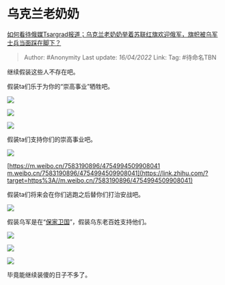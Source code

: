 # 乌克兰老奶奶
[如何看待俄媒Tsargrad报道；乌克兰老奶奶举着苏联红旗欢迎俄军，旗帜被乌军士兵当面踩在脚下？](https://www.zhihu.com/question/526779049/answer/2430316380)

> Author: #Anonymity 
> Last update: *16/04/2022* 
> Link:
> Tag: #待命名TBN 

继续假装这些人不存在吧。

假装ta们乐于为你的“崇高事业”牺牲吧。

![](https://pic1.zhimg.com/50/v2-69d34a032e7ecbae5b796de25db82d65_720w.jpg?source=1940ef5c)

  

![](https://pic2.zhimg.com/50/v2-f243dd9cd592cb731c4994765c2cc8dc_720w.jpg?source=1940ef5c)

  

![](https://pica.zhimg.com/50/v2-b1a3ad6fcba437d494faa4707f3b9337_720w.jpg?source=1940ef5c)

  

假装ta们支持你们的崇高事业吧。

![](https://pic3.zhimg.com/50/v2-dc3e6004cf6c4e906d5d76fba8a321a3_720w.jpg?source=1940ef5c)

  

[https://m.weibo.cn/7583190896/4754994509908041​m.weibo.cn/7583190896/4754994509908041](https://link.zhihu.com/?target=https%3A//m.weibo.cn/7583190896/4754994509908041)

  

假装ta们将来会在你们逃跑之后替你们打治安战吧。

![](https://pica.zhimg.com/50/v2-8d96c8f9594d9eaa845e2296bfb15715_720w.jpg?source=1940ef5c)

假装乌军是在“[保家卫国](https://www.zhihu.com/search?q=%E4%BF%9D%E5%AE%B6%E5%8D%AB%E5%9B%BD&search_source=Entity&hybrid_search_source=Entity&hybrid_search_extra=%7B%22sourceType%22%3A%22answer%22%2C%22sourceId%22%3A2430316380%7D)”，假装乌东老百姓支持他们。

![](https://pic1.zhimg.com/50/v2-f1eaf047c9f29c6a8d9def1018f7bf59_720w.jpg?source=1940ef5c)

  

![](https://pic2.zhimg.com/50/v2-58265c417c9655f6379a5022a3fc831f_720w.jpg?source=1940ef5c)

  

![](https://pic1.zhimg.com/50/v2-842ba024031f92af42183f21029e4353_720w.jpg?source=1940ef5c)

  

毕竟能继续装傻的日子不多了。

